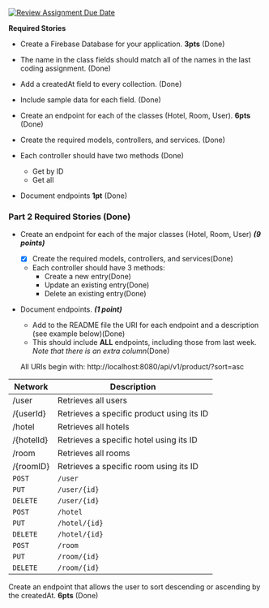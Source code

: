 [![Review Assignment Due Date](https://classroom.github.com/assets/deadline-readme-button-24ddc0f5d75046c5622901739e7c5dd533143b0c8e959d652212380cedb1ea36.svg)](https://classroom.github.com/a/hP86jo5x)

**Required Stories**

- Create a Firebase Database for your application. **3pts** (Done)
- The name in the class fields should match all of the names in the last coding assignment. (Done)
- Add a createdAt field to every collection. (Done)
- Include sample data for each field. (Done)
 
- Create an endpoint for each of the classes (Hotel, Room, User). **6pts** (Done)
- Create the required models, controllers, and services. (Done)
- Each controller should have two methods (Done)
    - Get by ID
    - Get all

- Document endpoints **1pt** (Done)
### Part 2 Required Stories (Done)

- Create an endpoint for each of the major classes (Hotel, Room, User) ***(9 points)***
  - [x] Create the required models, controllers, and services(Done)
  - Each controller should have 3 methods:
    - Create a new entry(Done)
    - Update an existing entry(Done)
    - Delete an existing entry(Done)
- Document endpoints. ***(1 point)***
  - Add to the README file the URI for each endpoint and a description (see example below)(Done)
  - This should include **ALL** endpoints, including those from last week. *Note that there is an extra column*(Done)

  All URIs begin with:
http://localhost:8080/api/v1/product/?sort=asc

|Network| Description                               |
|-------|-------------------------------------------|
|/user| Retrieves all users                       |
|/{userId}| Retrieves a specific product using its ID |
|/hotel| Retrieves all hotels                      |
|/{hotelId}| Retrieves a specific hotel using its ID   |
|/room| Retrieves all rooms                       |
|/{roomID}| Retrieves a specific room using its ID    |
|`POST`| `/user`                                   | Creates a new product|
|`PUT`| `/user/{id}`                              | Updates a product based on it's ID|
|`DELETE`| `/user/{id}`                              | Deletes a product based on it's ID|
|`POST`| `/hotel`                                  | Creates a new product|
|`PUT`| `/hotel/{id}`                             | Updates a product based on it's ID|
|`DELETE`| `/hotel/{id}`                             | Deletes a product based on it's ID|
|`POST`| `/room`                                   | Creates a new product|
|`PUT`| `/room/{id}`                              | Updates a product based on it's ID|
|`DELETE`| `/room/{id}`                              | Deletes a product based on it's ID|

Create an endpoint that allows the user to sort descending or ascending by the createdAt. **6pts** (Done)
